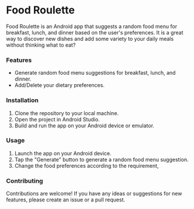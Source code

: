 # Food Roulette
Food Roulette is an Android app that suggests a random food menu for breakfast, lunch, and dinner based on the user's preferences. It is a great way to discover new dishes and add some variety to your daily meals without thinking what to eat?

### Features
* Generate random food menu suggestions for breakfast, lunch, and dinner.
* Add/Delete your dietary preferences.

### Installation
1. Clone the repository to your local machine.
2. Open the project in Android Studio.
3. Build and run the app on your Android device or emulator.

### Usage
1. Launch the app on your Android device.
2. Tap the "Generate" button to generate a random food menu suggestion.
3. Change the food preferences according to the requirement,

### Contributing
Contributions are welcome! If you have any ideas or suggestions for new features, please create an issue or a pull request.
